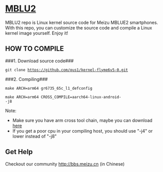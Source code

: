 [MBLU2](http://www.meizu.com)
=================

MBLU2 repo is Linux kernel source code for Meizu MBLUE2 smartphones. With this repo, you can customize the source code and compile a Linux kernel image yourself. Enjoy it!

HOW TO COMPILE
-----------

###1. Download source code###

  <code>git clone https://github.com/qus1/kernel-flyme6v5-0.git</code>

###2. Compiling###

  <code>make ARCH=arm64 gr6735_65c_l1_defconfig</code>
  
  <code>make ARCH=arm64 CROSS_COMPILE=aarch64-linux-android- -j8</code>

  Note:
  + Make sure you have arm cross tool chain, maybe you can download [here](http://www.linaro.org/downloads)
  + If you get a poor cpu in your compiling host, you should use "-j4" or lower instead of "-j8"

Get Help
--------

Checkout our community http://bbs.meizu.cn (in Chinese)
